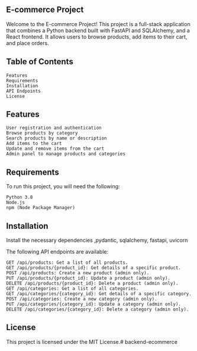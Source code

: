 ## E-commerce Project

Welcome to the E-commerce Project! This project is a full-stack application that combines a Python backend built with FastAPI and SQLAlchemy, and a React frontend. It allows users to browse products, add items to their cart, and place orders.

## Table of Contents
    Features
    Requirements
    Installation
    API Endpoints
    License

## Features
    User registration and authentication
    Browse products by category
    Search products by name or description
    Add items to the cart
    Update and remove items from the cart
    Admin panel to manage products and categories

## Requirements
To run this project, you will need the following:

    Python 3.8 
    Node.js
    npm (Node Package Manager)
## Installation
Install the necessary dependencies ,pydantic, sqlalchemy, fastapi, uvicorn

The following API endpoints are available:

    GET /api/products: Get a list of all products.
    GET /api/products/{product_id}: Get details of a specific product.
    POST /api/products: Create a new product (admin only).
    PUT /api/products/{product_id}: Update a product (admin only).
    DELETE /api/products/{product_id}: Delete a product (admin only).
    GET /api/categories: Get a list of all categories.
    GET /api/categories/{category_id}: Get details of a specific category.
    POST /api/categories: Create a new category (admin only).
    PUT /api/categories/{category_id}: Update a category (admin only).
    DELETE /api/categories/{category_id}: Delete a category (admin only).
    

## License

This project is licensed under the MIT License.# backend-ecommerce
